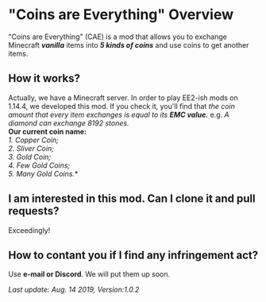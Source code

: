 # "Coins are Everything" Overview
"Coins are Everything" (CAE) is a mod that allows you to exchange Minecraft ***vanilla*** items into ***5 kinds of coins*** and use coins to get another items. 

## How it works?
Actually, we have a Minecraft server. In order to play EE2-ish mods on 1.14.4, we developed this mod. If you check it, you'll find that *the coin amount that every item exchanges is equal to its **EMC value.*** e.g. *A diamond can exchange 8192 stones.*  
    **Our current coin name:**  
        *1. Copper Coin;  
        2. Sliver Coin;  
        3. Gold Coin;  
        4. Few Gold Coins;  
        5. Many Gold Coins.**  

## I am interested in this mod. Can I clone it and pull requests?
Exceedingly!

## How to contant you if I find any infringement act?
Use **e-mail or Discord**. We will put them up soon.

*Last update: Aug. 14 2019, Version:1.0.2*

